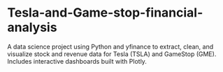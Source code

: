 # Tesla-and-Game-stop-financial-analysis
A data science project using Python and yfinance to extract, clean, and visualize stock and revenue data for Tesla (TSLA) and GameStop (GME). Includes interactive dashboards built with Plotly.
